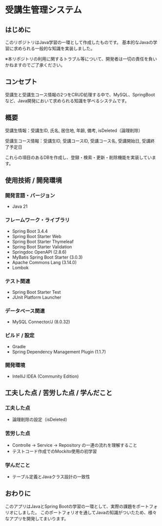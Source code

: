 # 受講生管理システム

## はじめに
このリポジトリはJava学習の一環として作成したものです。
基本的なJavaの学習に求められる一般的な知識を実装しました。

※本リポジトリの利用に関するトラブル等について、開発者は一切の責任を負いかねますのでご了承ください。

## コンセプト
受講生と受講生コース情報の2つをCRUD処理する中で、MySQL、SpringBootなど、Java開発において求められる知識を学べるシステムです。

## 概要
受講生情報：受講生ID, 氏名, 居住地, 年齢, 備考, isDeleted（論理削除）

受講生コース情報：受講生ID, 受講コースID, 受講コース名, 受講開始日, 受講終了予定日

これらの項目のあるDBを作成し、登録・検索・更新・削除機能を実装しています。

## 使用技術 / 開発環境
### 開発言語・バージョン
- Java 21

### フレームワーク・ライブラリ
- Spring Boot 3.4.4
- Spring Boot Starter Web
- Spring Boot Starter Thymeleaf
- Spring Boot Starter Validation
- Springdoc OpenAPI (2.8.6)
- MyBatis Spring Boot Starter (3.0.3)
- Apache Commons Lang (3.14.0)
- Lombok

### テスト関連
- Spring Boot Starter Test
- JUnit Platform Launcher

### データベース関連
- MySQL Connector/J (8.0.32)

### ビルド / 設定
- Gradle
- Spring Dependency Management Plugin (1.1.7)

### 開発環境
- IntelliJ IDEA (Community Edition)

## 工夫した点 / 苦労した点 / 学んだこと
### 工夫した点
- 論理削除の設定（isDeleted）

### 苦労した点
- Controlle -> Service -> Repository の一連の流れを理解すること
- テストコード作成でのMockito使用の初学習

### 学んだこと
- テーブル定義とJavaクラス設計の一致性

## おわりに
このアプリはJavaとSpring Bootの学習の一環として、実際の課題をポートフォリオにしました。
このポートフォリオを通してJavaの知識がついたため、様々なアプリを開発してまいります。
